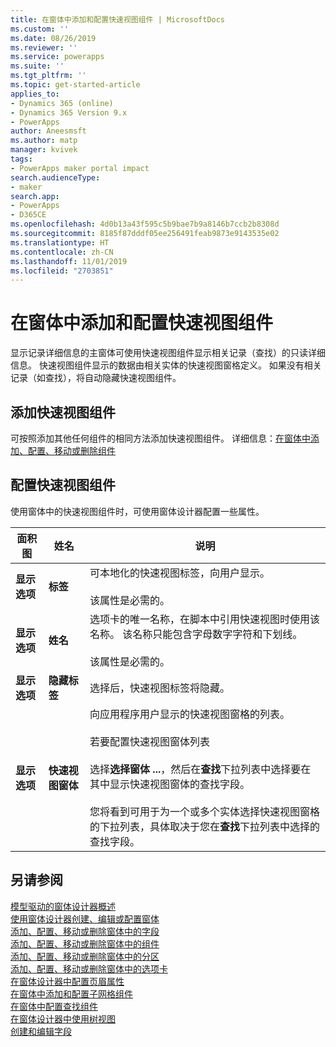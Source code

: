 ```yaml
---
title: 在窗体中添加和配置快速视图组件 | MicrosoftDocs
ms.custom: ''
ms.date: 08/26/2019
ms.reviewer: ''
ms.service: powerapps
ms.suite: ''
ms.tgt_pltfrm: ''
ms.topic: get-started-article
applies_to:
- Dynamics 365 (online)
- Dynamics 365 Version 9.x
- PowerApps
author: Aneesmsft
ms.author: matp
manager: kvivek
tags:
- PowerApps maker portal impact
search.audienceType:
- maker
search.app:
- PowerApps
- D365CE
ms.openlocfilehash: 4d0b13a43f595c5b9bae7b9a8146b7ccb2b8308d
ms.sourcegitcommit: 8185f87dddf05ee256491feab9873e9143535e02
ms.translationtype: HT
ms.contentlocale: zh-CN
ms.lasthandoff: 11/01/2019
ms.locfileid: "2703851"
---
```

# <a name="add-and-configure-a-quick-view-component-on-a-form"></a>在窗体中添加和配置快速视图组件  
显示记录详细信息的主窗体可使用快速视图组件显示相关记录（查找）的只读详细信息。 快速视图组件显示的数据由相关实体的快速视图窗格定义。 如果没有相关记录（如查找），将自动隐藏快速视图组件。

## <a name="add-a-quick-view-component"></a>添加快速视图组件
可按照添加其他任何组件的相同方法添加快速视图组件。 详细信息：[在窗体中添加、配置、移动或删除组件](add-move-configure-or-delete-components-on-form.md)

## <a name="configure-a-quick-view-component"></a>配置快速视图组件
使用窗体中的快速视图组件时，可使用窗体设计器配置一些属性。


<!--note from editor: "Drop-down" should be used only as an adjective. In the following table, is it a list? A menu? (It's used three times in line 44.) --> 


|面积图   |姓名  |说明  |
|---------|---------|---------|
|**显示选项** | **标签** | 可本地化的快速视图标签，向用户显示。 <br /><br /> 该属性是必需的。 |
| **显示选项** | **姓名** |  选项卡的唯一名称，在脚本中引用快速视图时使用该名称。 该名称只能包含字母数字字符和下划线。 <br /> <br />该属性是必需的。 |
| **显示选项**  | **隐藏标签** |  选择后，快速视图标签将隐藏。 |
| **显示选项**  | **快速视图窗体** |  向应用程序用户显示的快速视图窗格的列表。 <br /><br />若要配置快速视图窗体列表 <br /><br /> 选择**选择窗体 ...**，然后在**查找**下拉列表中选择要在其中显示快速视图窗体的查找字段。 <br /><br />您将看到可用于为一个或多个实体选择快速视图窗格的下拉列表，具体取决于您在**查找**下拉列表中选择的查找字段。 |

## <a name="see-also"></a>另请参阅
[模型驱动的窗体设计器概述](form-designer-overview.md)  
[使用窗体设计器创建、编辑或配置窗体](create-and-edit-forms.md)  
[添加、配置、移动或删除窗体中的字段](add-move-or-delete-fields-on-form.md)  
[添加、配置、移动或删除窗体中的组件](add-move-configure-or-delete-components-on-form.md)  
[添加、配置、移动或删除窗体中的分区](add-move-or-delete-sections-on-form.md)  
[添加、配置、移动或删除窗体中的选项卡](add-move-or-delete-tabs-on-form.md)  
[在窗体设计器中配置页眉属性](form-designer-header-properties.md)  
[在窗体中添加和配置子网格组件](form-designer-add-configure-subgrid.md)  
[在窗体中配置查找组件](form-designer-add-configure-lookup.md)  
[在窗体设计器中使用树视图](using-tree-view-on-form.md)  
[创建和编辑字段](../common-data-service/create-edit-field-portal.md)  

